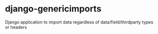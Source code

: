 # django-genericimports
Django application to import data regardless of data/field/thirdparty types or headers

